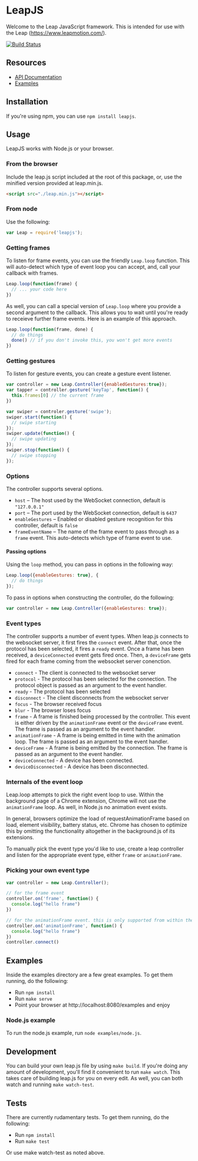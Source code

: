 # LeapJS

Welcome to the Leap JavaScript framework. This is intended for use with the Leap (https://www.leapmotion.com/).

[![Build Status](https://travis-ci.org/leapmotion/leapjs.png)](https://travis-ci.org/leapmotion/leapjs)

## Resources

* [API Documentation](http://leapmotion.github.io/leapjs/)
* [Examples](http://leapmotion.github.io/leapjs/examples/)

## Installation

If you're using npm, you can use `npm install leapjs`.

## Usage

LeapJS works with Node.js or your browser.

### From the browser

Include the leap.js script included at the root of this package, or, use the minified version provided at leap.min.js.

```html
<script src="./leap.min.js"></script>
```

### From node

Use the following:

```javascript
var Leap = require('leapjs');
```

### Getting frames

To listen for frame events, you can use the friendly `Leap.loop` function.
This will auto-detect which type of event loop you can accept, and, call your callback with frames.

```javascript
Leap.loop(function(frame) {
  // ... your code here
})
```

As well, you can call a special version of `Leap.loop` where you provide a second argument to the callback.
This allows you to wait until you're ready to receieve further frame events. Here is an example of
this approach.

```javascript
Leap.loop(function(frame, done) {
  // do things
  done() // if you don't invoke this, you won't get more events
})
```

### Getting gestures

To listen for gesture events, you can create a gesture event listener.

```javascript
var controller = new Leap.Controller({enabledGestures:true});
var tapper = controller.gesture('keyTap', function() {
  this.frames[0] // the current frame
})

var swiper = controler.gesture('swipe');
swiper.start(function() {
  // swipe starting
});
swiper.update(function() {
  // swipe updating
});
swiper.stop(function() {
  // swipe stopping
});
```

### Options

The controller supports several options.

* `host` – The host used by the WebSocket connection, default is `"127.0.0.1"`
* `port` – The port used by the WebSocket connection, default is `6437`
* `enableGestures` – Enabled or disabled gesture recognition for this controller, default is `false`
* `frameEventName` – The name of the frame event to pass through as a `frame` event. This auto-detects which type of frame event to use.

#### Passing options

Using the `loop` method, you can pass in options in the following way:

```javascript
Leap.loop({enableGestures: true}, {
  // do things
});
```

To pass in options when constructing the controller, do the following:

```javascript
var controller = new Leap.Controller({enableGestures: true});
```

### Event types

The controller supports a number of event types. When leap.js connects to the websocket server, it first fires the `connect` event. After that, once the protocol has been selected, it fires a `ready` event. Once a frame has been received, a `deviceConnected` event gets fired once. Then, a `deviceFrame` gets fired for each frame coming from the websocket server conenction.

* `connect` - The client is connected to the websocket server
* `protocol` - The protocol has been selected for the connection. The protocol object is passed as an argument to the event handler.
* `ready` - The protocol has been selected
* `disconnect` - The client disconnects from the websocket server
* `focus` - The browser received focus
* `blur` - The browser loses focus
* `frame` - A frame is finished being processed by the controller. This event is either driven by the `animationFrame` event or the `deviceFrame` event. The frame is passed as an argument to the event handler.
* `animationFrame` - A frame is being emitted in time with the animation loop. The frame is passed as an argument to the event handler.
* `deviceFrame` - A frame is being emitted by the connection. The frame is passed as an argument to the event handler.
* `deviceConnected` - A device has been connected.
* `deviceDisconnected` - A device has been disconnected.

### Internals of the event loop

Leap.loop attempts to pick the right event loop to use. Within the
background page of a Chrome extension, Chrome will not use the `animationFrame` loop. As well,
in Node.js no animation event exists.

In general, browsers optimize the load of requestAnimationFrame based on load, element visibility,
battery status, etc. Chrome has chosen to optimize this by omitting the functionality
altogether in the background.js of its extensions.

To manually pick the event type you'd like to use, create a leap controller and listen for the appropriate event
type, either `frame` or `animationFrame`.

### Picking your own event type

```javascript
var controller = new Leap.Controller();

// for the frame event
controller.on('frame', function() {
  console.log("hello frame")
})

// for the animationFrame event. this is only supported from within the browser
controller.on('animationFrame', function() {
  console.log("hello frame")
})
controller.connect()
```

## Examples

Inside the examples directory are a few great examples. To get them running, do the following:

* Run `npm install`
* Run `make serve`
* Point your browser at http://localhost:8080/examples and enjoy

### Node.js example

To run the node.js example, run `node examples/node.js`.

## Development

You can build your own leap.js file by using `make build`. If you're doing any amount of development, you'll find it
convenient to run `make watch`. This takes care of building leap.js for you on every edit. As well, you can both
watch and running `make watch-test`.

## Tests

There are currently rudamentary tests. To get them running, do the following:

* Run `npm install`
* Run `make test`

Or use make watch-test as noted above.
